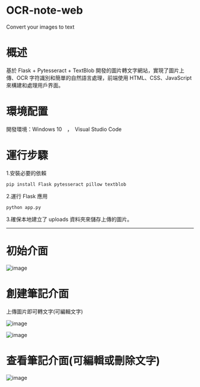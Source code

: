 # OCR-note-web
 Convert your images to text
# 概述

基於 Flask + Pytesseract + TextBlob 開發的圖片轉文字網站，實現了圖片上傳、OCR 字符識別和簡單的自然語言處理，前端使用 HTML、CSS、JavaScript 來構建和處理用戶界面。

# 環境配置

開發環境：Windows 10　，　Visual Studio Code

# 運行步驟

1.安裝必要的依賴

`pip install Flask pytesseract pillow textblob`

2.運行 Flask 應用

`python app.py`

3.確保本地建立了 uploads 資料夾來儲存上傳的圖片。

*****

 
# 初始介面

![image](https://github.com/user-attachments/assets/32d1670a-6204-4ab1-b593-e059b6d71239)

# 創建筆記介面

上傳圖片即可轉文字(可編輯文字)

![image](https://github.com/user-attachments/assets/89664b0e-9889-4681-9249-42c9708f2b93)

![image](https://github.com/user-attachments/assets/fc9c1214-d384-483c-adcf-68d5265a6fdf)


# 查看筆記介面(可編輯或刪除文字)

![image](https://github.com/user-attachments/assets/bd14b217-af11-4dfb-b0f3-76bb1739de50)
